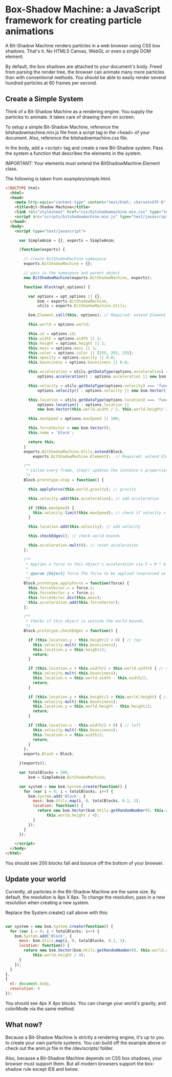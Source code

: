 # Box-Shadow Machine: a JavaScript framework for creating particle animations

A Bit-Shadow Machine renders particles in a web browser using CSS box shadows. That's it. No HTML5 Canvas, WebGL or even a single DOM element.

By default, the box shadows are attached to your document's body. Freed from parsing the render tree, the browser can animate many more particles than with conventional methods. You should be able to easily render several hundred particles at 60 frames per second.

## Create a Simple System

Think of a Bit-Shadow Machine as a rendering engine. You supply the particles to animate. It takes care of drawing them on screen.

To setup a simple Bit-Shadow Machine, reference the bitshadowmachine.min.js file from a script tag in the &lt;head&gt; of your document. Also, reference the bitshadowmachine.css file.

In the body, add a &lt;script&gt; tag and create a new Bit-Shadow system. Pass the system a function that describes the elements in the system.

IMPORTANT: Your elements must extend the BitShadowMachine.Element class.

The following is taken from examples/simple.html.

```html
<!DOCTYPE html>
  <html>
  <head>
    <meta http-equiv="content-type" content="text/html; charset=UTF-8" />
    <title>Bit-Shadow Machine</title>
    <link rel="stylesheet" href="css/bitshadowmachine.min.css" type="text/css" charset="utf-8">
    <script src="scripts/bitshadowmachine.min.js" type="text/javascript" charset="utf-8"></script>
  </head>
  <body>
    <script type="text/javascript">

      var SimpleAnim = {}, exports = SimpleAnim;

      (function(exports) {

        // create BitShadowMachine namespace
        exports.BitShadowMachine = {};

        // pass in the namespace and parent object
        new BitShadowMachine(exports.BitShadowMachine, exports);

        function Block(opt_options) {

          var options = opt_options || {},
              bsm = exports.BitShadowMachine,
              utils = exports.BitShadowMachine.Utils;

          bsm.Element.call(this, options); // Required: extend Element

          this.world = options.world;

          this.id = options.id;
          this.width = options.width || 1;
          this.height = options.height || 1;
          this.mass = options.mass || 1;
          this.color = options.color || [255, 255, 255];
          this.opacity = options.opacity || 0.8;
          this.bounciness = options.bounciness || 0.8;

          this.acceleration = utils.getDataType(options.acceleration) === 'function' ?
              options.acceleration() : options.acceleration || new bsm.Vector();

          this.velocity = utils.getDataType(options.velocity) === 'function' ?
              options.velocity() : options.velocity || new bsm.Vector();

          this.location = utils.getDataType(options.location) === 'function' ?
              options.location() : options.location ||
              new bsm.Vector(this.world.width / 2, this.world.height/ 2);

          this.maxSpeed = options.maxSpeed || 100;

          this.forceVector = new bsm.Vector();
          this.name = 'block';

          return this;
        }
        exports.BitShadowMachine.Utils.extend(Block,
            exports.BitShadowMachine.Element);  // Required: extend Element

        /**
         * Called every frame, step() updates the instance's properties.
         */
        Block.prototype.step = function() {

          this.applyForce(this.world.gravity); // gravity

          this.velocity.add(this.acceleration); // add acceleration

          if (this.maxSpeed) {
            this.velocity.limit(this.maxSpeed); // check if velocity > maxSpeed
          }

          this.location.add(this.velocity); // add velocity

          this.checkEdges(); // check world bounds

          this.acceleration.mult(0); // reset acceleration
        };

        /**
         * Applies a force to this object's acceleration via F = M * A.
         *
         * @param {Object} force The force to be applied (expressed as a vector).
         */
        Block.prototype.applyForce = function(force) {
          this.forceVector.x = force.x;
          this.forceVector.y = force.y;
          this.forceVector.div(this.mass);
          this.acceleration.add(this.forceVector);
        };

        /**
         * Checks if this object is outside the world bounds.
         */
        Block.prototype.checkEdges = function() {

          if (this.location.y - this.height/2 < 0) { // top
            this.velocity.mult(-this.bounciness);
            this.location.y = this.height/2;
            return;
          }

          if (this.location.x + this.width/2 > this.world.width) { // right
            this.velocity.mult(-this.bounciness);
            this.location.x = this.world.width - this.width/2;
            return;
          }

          if (this.location.y + this.height/2 > this.world.height) { // bottom
            this.velocity.mult(-this.bounciness);
            this.location.y = this.world.height - this.height/2;
            return;
          }

          if (this.location.x - this.width/2 < 0) { // left
            this.velocity.mult(-this.bounciness);
            this.location.x = this.width/2;
            return;
          }
        };
        exports.Block = Block;

      }(exports));

      var totalBlocks = 200,
          bsm = SimpleAnim.BitShadowMachine;

      var system = new bsm.System.create(function() {
        for (var i = 0; i < totalBlocks; i++) {
          bsm.System.add('Block', {
            mass: bsm.Utils.map(i, 0, totalBlocks, 0.1, 1),
            location: function() {
              return new bsm.Vector(bsm.Utils.getRandomNumber(0, this.world.width),
                  this.world.height / 4);
            }
          });
        }
      });

    </script>
  </body>
</html>
```

You should see 200 blocks fall and bounce off the bottom of your browser.

## Update your world

Currently, all particles in the Bit-Shadow Machine are the same size. By default, the resolution is 8px X 8px. To change the resolution, pass in a new resolution when creating a new system.

Replace the System.create() call above with this:

```javascript

var system = new bsm.System.create(function() {
  for (var i = 0; i < totalBlocks; i++) {
    bsm.System.add('Block', {
      mass: bsm.Utils.map(i, 0, totalBlocks, 0.1, 1),
      location: function() {
        return new bsm.Vector(bsm.Utils.getRandomNumber(0, this.world.width),
            this.world.height / 4);
      }
    });
  }
},
{
  el: document.body,
  resolution: 4
});

```
You should see 4px X 4px blocks. You can change your world's gravity, and colorMode via the same method.

## What now?

Because a Bit-Shadow Machine is strictly a rendering engine, it's up to you to create your own particle systems. You can build off the example above or check out the anim.js file in the /dev/scripts/ folder.

Also, because a Bit-Shadow Machine depends on CSS box shadows, your browser must support them. But all modern browsers support the box-shadow rule except IE8 and below.

